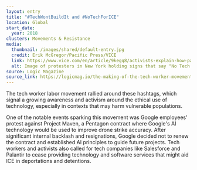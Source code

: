 ```yaml
---
layout: entry
title: "#TechWontBuildIt and #NoTechForICE"
location: Global
start_date:
  year: 2018
clusters: Movements & Resistance
media:
  thumbnail: /images/shared/default-entry.jpg
  credit: Erik McGregor/Pacific Press/VICE
  link: https://www.vice.com/en/article/9kegq8/activists-explain-how-palantirs-tech-is-used-in-ice-raids
  alt: Image of protesters in New York holding signs that say "No Tech for ICE."
source: Logic Magazine
source_link: https://logicmag.io/the-making-of-the-tech-worker-movement/full-text/
---
```

The tech worker labor movement rallied around these hashtags, which signal a growing awareness and activism around the ethical use of technology, especially in contexts that may harm vulnerable populations. 

One of the notable events sparking this movement was Google employees' protest against Project Maven, a Pentagon contract where Google's AI technology would be used to improve drone strike accuracy. After significant internal backlash and resignations, Google decided not to renew the contract and established AI principles to guide future projects. Tech workers and activists also called for tech companies like Salesforce and Palantir to cease providing technology and software services that might aid ICE in deportations and detentions.